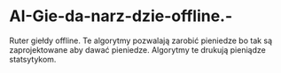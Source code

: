 # AI-Gie-da-narz-dzie-offline.-
Ruter giełdy offline. 
Te algorytmy pozwalają zarobić pieniedze bo tak są zaprojektowane aby dawać pieniedze. 
Algorytmy te drukują pieniądze statsytykom. 
